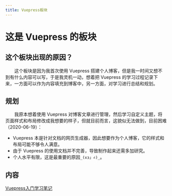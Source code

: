 ```yaml
---
title: Vuepress板块
---
```


# 这是 Vuepress 的板块

## 这个板块出现的原因？
&emsp;&emsp;这个板块是因为我首次使用 Vuepress 搭建个人博客，但是我一时间又想不到有什么内容可以写，于是我灵机一动，想着把 Vuepress 的学习过程记录下来，一方面可以作为内容填充到博客中，另一方面，对学习进行总结和规划。

## 规划
&emsp;&emsp;我原本想着使用 Vuepress 对博客文章进行管理，然后学习自定义主题，将页面样式和布局修改成我想要的样子，但就目前而言，这貌似无法做到，目前困难（2020-06-19）：
* Vuepress 本是针对文档的网页生成器，因此想要作为个人博客，它的样式和布局可能不够令人满意。
* 由于 Vuepress 的使用文档并不完善，导致制作起来还需多加研究。
* 个人水平有限，这是最重要的原因```_(xз」∠)_```。

## 内容
[Vuepress入门学习笔记](/VuePress/Vuepress入门学习笔记)

